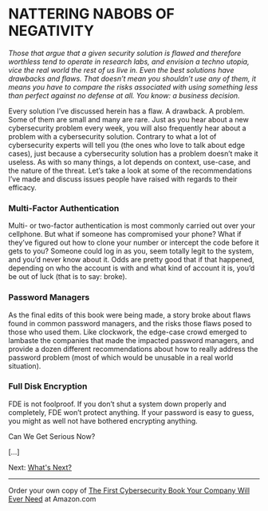 # NATTERING NABOBS OF NEGATIVITY

*Those that argue that a given security solution is flawed and therefore worthless tend to operate in research labs, and envision a techno utopia, vice the real world the rest of us live in. Even the best solutions have drawbacks and flaws. That doesn’t mean you shouldn’t use any of them, it means you have to compare the risks associated with using something less than perfect against no defense at all. You know: a business decision.*

Every solution I’ve discussed herein has a flaw. A drawback. A problem. Some of them are small and many are rare. Just as you hear about a new cybersecurity problem every week, you will also frequently hear about a problem with a cybersecurity solution. Contrary to what a lot of cybersecurity experts will tell you (the ones who love to talk about edge cases), just because a cybersecurity solution has a problem doesn’t make it useless. As with so many things, a lot depends on context, use-case, and the nature of the threat. Let’s take a look at some of the recommendations I’ve made and discuss issues people have raised with regards to their efficacy.

### Multi-Factor Authentication

Multi- or two-factor authentication is most commonly carried out over your cellphone. But what if someone has compromised your phone? What if they’ve figured out how to clone your number or intercept the code before it gets to you?  Someone could log in as you, seem totally legit to the system, and you’d never know about it. Odds are pretty good that if that happened, depending on who the account is with and what kind of account it is, you’d be out of luck (that is to say: broke).

### Password Managers

As the final edits of this book were being made, a story broke about flaws found in common password managers, and the risks those flaws posed to those who used them.  Like clockwork, the edge-case crowd emerged to lambaste the companies that made the impacted password managers, and provide a dozen different recommendations about how to really address the password problem (most of which would be unusable in a real world situation). 

### Full Disk Encryption

FDE is not foolproof. If you don’t shut a system down properly and completely, FDE won’t protect anything. If your password is easy to guess, you might as well not have bothered encrypting anything. 

Can We Get Serious Now? 

[...]

Next: [What's Next?](/Next.md)

---

Order your own copy of [The First Cybersecurity Book Your Company Will Ever Need](https://www.amazon.com/dp/B07S1RMRY1) at Amazon.com
